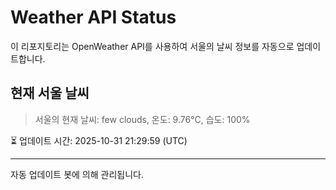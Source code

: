 
# Weather API Status

이 리포지토리는 OpenWeather API를 사용하여 서울의 날씨 정보를 자동으로 업데이트합니다.

## 현재 서울 날씨
> 서울의 현재 날씨: few clouds, 온도: 9.76°C, 습도: 100%

⏳ 업데이트 시간: 2025-10-31 21:29:59 (UTC)

---
자동 업데이트 봇에 의해 관리됩니다.

